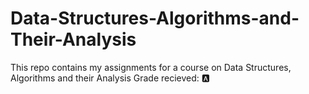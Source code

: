 # Data-Structures-Algorithms-and-Their-Analysis
This repo contains my assignments for a course on Data Structures, Algorithms and their Analysis
Grade recieved: :a:
